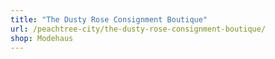 ```yaml
---
title: "The Dusty Rose Consignment Boutique"
url: /peachtree-city/the-dusty-rose-consignment-boutique/
shop: Modehaus
---
```

